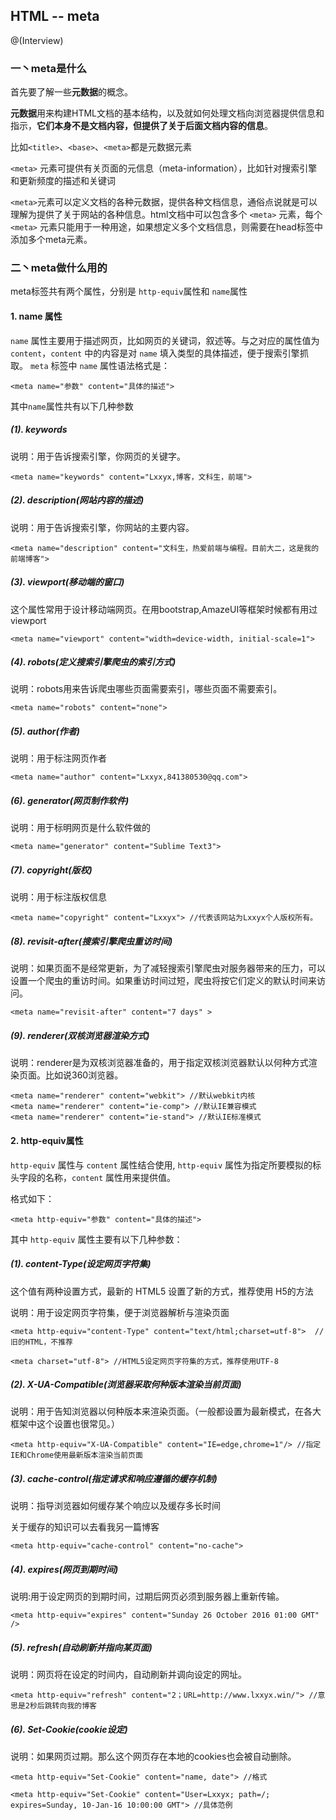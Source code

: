 ## HTML -- meta

@(Interview)

### 一丶meta是什么

首先要了解一些**元数据**的概念。

**元数据**用来构建HTML文档的基本结构，以及就如何处理文档向浏览器提供信息和指示，**它们本身不是文档内容，但提供了关于后面文档内容的信息**。

比如`<title>`、`<base>`、`<meta>`都是元数据元素

`<meta>` 元素可提供有关页面的元信息（meta-information），比如针对搜索引擎和更新频度的描述和关键词

`<meta>`元素可以定义文档的各种元数据，提供各种文档信息，通俗点说就是可以理解为提供了关于网站的各种信息。html文档中可以包含多个 `<meta>` 元素，每个 `<meta>` 元素只能用于一种用途，如果想定义多个文档信息，则需要在head标签中添加多个meta元素。


### 二丶meta做什么用的

meta标签共有两个属性，分别是 `http-equiv`属性和 `name`属性

#### 1. name 属性

`name` 属性主要用于描述网页，比如网页的关键词，叙述等。与之对应的属性值为 `content`，`content` 中的内容是对 `name` 填入类型的具体描述，便于搜索引擎抓取。
`meta` 标签中 `name` 属性语法格式是：

```
<meta name="参数" content="具体的描述">
```

其中`name`属性共有以下几种参数

##### (1). keywords

说明：用于告诉搜索引擎，你网页的关键字。

```
<meta name="keywords" content="Lxxyx,博客，文科生，前端">
```

##### (2). description(网站内容的描述)

说明：用于告诉搜索引擎，你网站的主要内容。

```
<meta name="description" content="文科生，热爱前端与编程。目前大二，这是我的前端博客">
```

##### (3). viewport(移动端的窗口)

这个属性常用于设计移动端网页。在用bootstrap,AmazeUI等框架时候都有用过viewport

```
<meta name="viewport" content="width=device-width, initial-scale=1">
```

##### (4). robots(定义搜索引擎爬虫的索引方式)

说明：robots用来告诉爬虫哪些页面需要索引，哪些页面不需要索引。

```
<meta name="robots" content="none">
```

##### (5). author(作者)

说明：用于标注网页作者

```
<meta name="author" content="Lxxyx,841380530@qq.com">
```

##### (6). generator(网页制作软件)

说明：用于标明网页是什么软件做的

```
<meta name="generator" content="Sublime Text3">
```

##### (7). copyright(版权)

说明：用于标注版权信息

```
<meta name="copyright" content="Lxxyx"> //代表该网站为Lxxyx个人版权所有。
```

##### (8). revisit-after(搜索引擎爬虫重访时间)

说明：如果页面不是经常更新，为了减轻搜索引擎爬虫对服务器带来的压力，可以设置一个爬虫的重访时间。如果重访时间过短，爬虫将按它们定义的默认时间来访问。

```
<meta name="revisit-after" content="7 days" >
```

##### (9). renderer(双核浏览器渲染方式)

说明：renderer是为双核浏览器准备的，用于指定双核浏览器默认以何种方式渲染页面。比如说360浏览器。

```
<meta name="renderer" content="webkit"> //默认webkit内核
<meta name="renderer" content="ie-comp"> //默认IE兼容模式
<meta name="renderer" content="ie-stand"> //默认IE标准模式
```

#### 2. http-equiv属性

`http-equiv` 属性与 `content` 属性结合使用, `http-equiv` 属性为指定所要模拟的标头字段的名称，`content` 属性用来提供值。

格式如下：
```
<meta http-equiv="参数" content="具体的描述">
```

其中 `http-equiv` 属性主要有以下几种参数：

##### (1). content-Type(设定网页字符集)

这个值有两种设置方式，最新的 HTML5 设置了新的方式，推荐使用 H5的方法

说明：用于设定网页字符集，便于浏览器解析与渲染页面

```
<meta http-equiv="content-Type" content="text/html;charset=utf-8">  //旧的HTML，不推荐

<meta charset="utf-8"> //HTML5设定网页字符集的方式，推荐使用UTF-8
```


##### (2). X-UA-Compatible(浏览器采取何种版本渲染当前页面)

说明：用于告知浏览器以何种版本来渲染页面。（一般都设置为最新模式，在各大框架中这个设置也很常见。）

```
<meta http-equiv="X-UA-Compatible" content="IE=edge,chrome=1"/> //指定IE和Chrome使用最新版本渲染当前页面
```


##### (3). cache-control(指定请求和响应遵循的缓存机制)

说明：指导浏览器如何缓存某个响应以及缓存多长时间

关于缓存的知识可以去看我另一篇博客

```
<meta http-equiv="cache-control" content="no-cache">
```

##### (4). expires(网页到期时间)

说明:用于设定网页的到期时间，过期后网页必须到服务器上重新传输。

```
<meta http-equiv="expires" content="Sunday 26 October 2016 01:00 GMT" />
```


##### (5). refresh(自动刷新并指向某页面)

说明：网页将在设定的时间内，自动刷新并调向设定的网址。

```
<meta http-equiv="refresh" content="2；URL=http://www.lxxyx.win/"> //意思是2秒后跳转向我的博客
```

##### (6). Set-Cookie(cookie设定)

说明：如果网页过期。那么这个网页存在本地的cookies也会被自动删除。

```
<meta http-equiv="Set-Cookie" content="name, date"> //格式

<meta http-equiv="Set-Cookie" content="User=Lxxyx; path=/; expires=Sunday, 10-Jan-16 10:00:00 GMT"> //具体范例

```